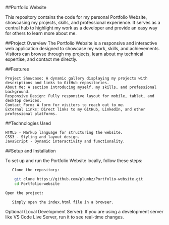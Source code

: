 ##Portfolio Website

This repository contains the code for my personal Portfolio Website, showcasing my projects, skills, and professional experience. It serves as a central hub to highlight my work as a developer and provide an easy way for others to learn more about me.

##Project Overview
The Portfolio Website is a responsive and interactive web application designed to showcase my work, skills, and achievements. Visitors can browse through my projects, learn about my technical expertise, and contact me directly.

##Features

    Project Showcase: A dynamic gallery displaying my projects with descriptions and links to GitHub repositories.
    About Me: A section introducing myself, my skills, and professional background.
    Responsive Design: Fully responsive layout for mobile, tablet, and desktop devices.
    Contact Form: A form for visitors to reach out to me.
    External Links: Direct links to my GitHub, LinkedIn, and other professional platforms.

##Technologies Used

    HTML5 - Markup language for structuring the website.
    CSS3 - Styling and layout design.
    JavaScript - Dynamic interactivity and functionality.

##Setup and Installation

To set up and run the Portfolio Website locally, follow these steps:
 ```bash
    Clone the repository:
```
```bash
    git clone https://github.com/plumbz/Portfolio-website.git
    cd Portfolio-website
```
 ```bash
Open the project:

    Simply open the index.html file in a browser.
```
Optional (Local Development Server): If you are using a development server like VS Code Live Server, run it to see real-time changes.
